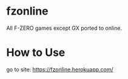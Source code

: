 # fzonline
All F-ZERO games except GX ported to online.

# How to Use
go to site:
https://fzonline.herokuapp.com/
